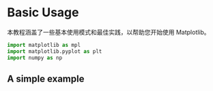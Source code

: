 # Basic Usage

本教程涵盖了一些基本使用模式和最佳实践，以帮助您开始使用 Matplotlib。

```python
import matplotlib as mpl
import matplotlib.pyplot as plt
import numpy as np
```

## A simple example
